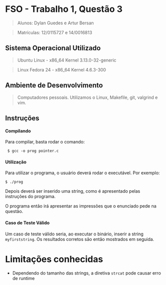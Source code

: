 # FSO - Trabalho 1, Questão 3
>  Alunos: Dylan Guedes e Artur Bersan

>  Matrículas: 12/0115727 e 14/0016813

## Sistema Operacional Utilizado
> Ubuntu Linux - x86_64 Kernel 3.13.0-32-generic

> Linux Fedora 24 - x86_64 Kernel 4.6.3-300

## Ambiente de Desenvolvimento
> Computadores pessoais. Utilizamos o Linux, Makefile, git, valgrind e vim.

## Instruções
#### Compilando
Para compilar, basta rodar o comando:
```
 $ gcc -o prog pointer.c
```

#### Utilização
Para utilizar o programa, o usuário deverá rodar o executável. Por exemplo:
```
$ ./prog
```
Depois deverá ser inserido uma string, como é apresentado pelas instruções do programa.

O programa então irá apresentar as impressões que o enunciado pede na questão.

#### Caso de Teste Válido
Um caso de teste válido seria, ao executar o binário, inserir a string `myfirststring`. Os resultados corretos são então mostrados em seguida.

# Limitações conhecidas
- Dependendo do tamanho das strings, a diretiva `strcat` pode causar erro de runtime
